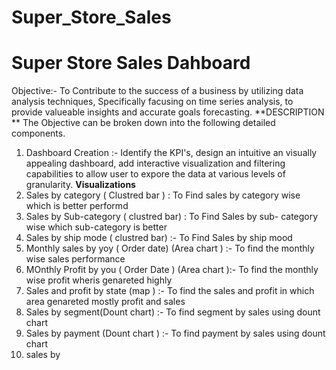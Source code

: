 # Super_Store_Sales
# Super Store Sales Dahboard
Objective:-
  To Contribute to the success of a business by utilizing data analysis techniques, Specifically facusing on time series 
  analysis, to provide valueable insights and accurate goals forecasting.
**DESCRIPTION **
The Objective can be broken down into the following detailed components.
1) Dashboard Creation :- Identify the KPI's, design an intuitive an visually appealing dashboard, add interactive visualization
  and filtering capabilities to allow user to expore the data at various levels of granularity.
**Visualizations**
1) Sales by category ( Clustred bar ) : To Find sales by category wise which is better performd
2) Sales by Sub-category ( clustred bar) : To Find Sales by sub- category wise which sub-category is better
3) Sales by ship mode ( clustred bar) :- To Find Sales by ship mood
4) Monthly sales by yoy ( Order date) (Area chart ) :- To find the monthly wise sales performance
5) MOnthly Profit by you ( Order Date ) (Area chart ):- To find the monthly wise profit wheris genareted highly
6) Sales and profit by state (map ) :- To find the sales and profit  in which area genareted mostly profit and sales
7) Sales by segment(Dount chart) :- To find  segment by sales using dount chart
8) Sales by payment (Dount chart ) :- To find payment by sales using dount chart
9) sales by  
